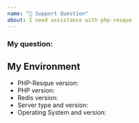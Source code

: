 ```yaml
---
name: "🧐 Support Question"
about: I need assistance with php-resque
---
```

<!--- Provide a general summary of your question in the Title above -->

### My question:
<!--- Provide your actual question, here. Be as specific as possible, so we can help you more easily -->

## My Environment
<!--- Include as many relevant details about the environment you experienced the bug in -->
* PHP-Resque version:
* PHP version:
* Redis version:
* Server type and version:
* Operating System and version:
